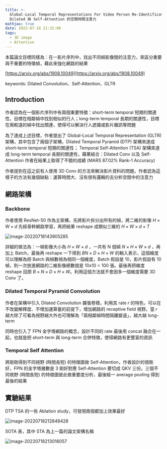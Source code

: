 ```yaml
---
title: >-
  Global-Local Temporal Representations For Video Person Re-Identification - 融合
  Dilated 與 Self-Attention 的空間時間注意力
mathjax: true
date: 2022-07-18 21:32:08
tags: 
  - 3D image
  - Attention
---
```


本篇論文目標同樣為：在一影片序列中，找出不同幀影像間的注意力，來區分重要與不重要的特徵幀，藉此來強化網路的結果

[https://arxiv.org/abs/1908.10049](https://arxiv.org/abs/1908.10049)

keywords: Dilated Convolution、Self-Attention、GLTR
<!--more-->

## Introduction

作者認為在一個影片序列中有兩個重要特徵：short-term temporal 短期的關連性，目標在相鄰幀中找到相似的行人；long-term temporal 長期的關連性，目標在兩較遠的幀中找出關連，使得可以解決行人遮擋或影片雜訊等問題

為了達成上述目標，作者提出了 Global-Local Temporal Representation (GLTR) 架構，其中包含了兩個子架構，Dilated Temporal Pyramid (DTP) 架構來達成 short-term temporal 短期的關連性； Temporal Self-Attention (TSA) 架構來達成 long-term temporal 長期的關連性，藉著結合：Dilated Conv 以及 Self-Attention 作者在結果上取得了不錯的成績 (MARS 87.02% Rank-1 Accuracy)

作者提到在這之前有人使用 3D Conv 的方法來解決影片資料的問題，作者認為這樣子的方法有幾個缺點：運算時間大、沒有很有邏輯的去分析空間中的注意力

## 網路架構

### Backbone

作者使用 ResNet-50 作為主架構，先將影片拆分出所有的幀，將二維的影像 $H\times W\times d$ 先經骨幹網路學習，再把結果 reshape 成類似三維的 $H\times W\times d\times T$  

![image-20220718143905285](https://i.imgur.com/kII3QqO.png)

詳細的做法為：一幀影像大小為 $H\times W\times d$ ，一共有 N 個幀 $N \times H\times W\times d$ ，再加上 Batch，最後再 reshape 一下得到 $BN\times D\times H\times W$ 的輸入表示，這個維度可以理解為把 Batch 與幀數視為相同一個維度，Batch 假設是 10，影片假設有 10 幀，則一次放進網路的二維影像總數就是 10x10 = 100 張。最後再把維度 reshape 回原 $B\times N\times D\times H\times W$。利用這個方法就不會因多一個維度需要 3D Conv 了。

### Dilated Temporal Pyramid Convolution

作者在架構中引入 Dilated Convolution 擴張卷積，利用其 rate $r$ 的特色，可以在不改變解釋度、不增加運算量的前提下，增加網路的 receptive field 視野。當 $r$ 越大除了可看為視野越大外也可理解為「兩相鄰幀時間隔離變遠」，越大越 long-term

同時也引入了 FPN 金字塔網路的概念，設計不同的 rate 最後用 concat 融合在一起，也就是把 short-term 與 long-term 合併特徵，使得網路有更豐富的資訊

### Temporal Self Attention

將剛剛得到不同視野 (時間長短) 的特徵圖做 Self-Attention，作者設計的很剛好，FPN 的金字塔層數是 3 剛好對應 Self-Attention 要切成 QKV 三份。三個不同視野 (時間長短) 的特徵圖彼此做重要度分析，最後經一 average pooling 得到最後的結果

## 實驗結果

DTP TSA 的一些 Ablation study，可發現兩個都加上效果最好

![image-20220718212848428](https://i.imgur.com/maZMfUA.png)

SOTA 表，其中 STA 為上一篇的論文架構名稱

![image-20220718213016057](https://i.imgur.com/FLP2FaR.png)